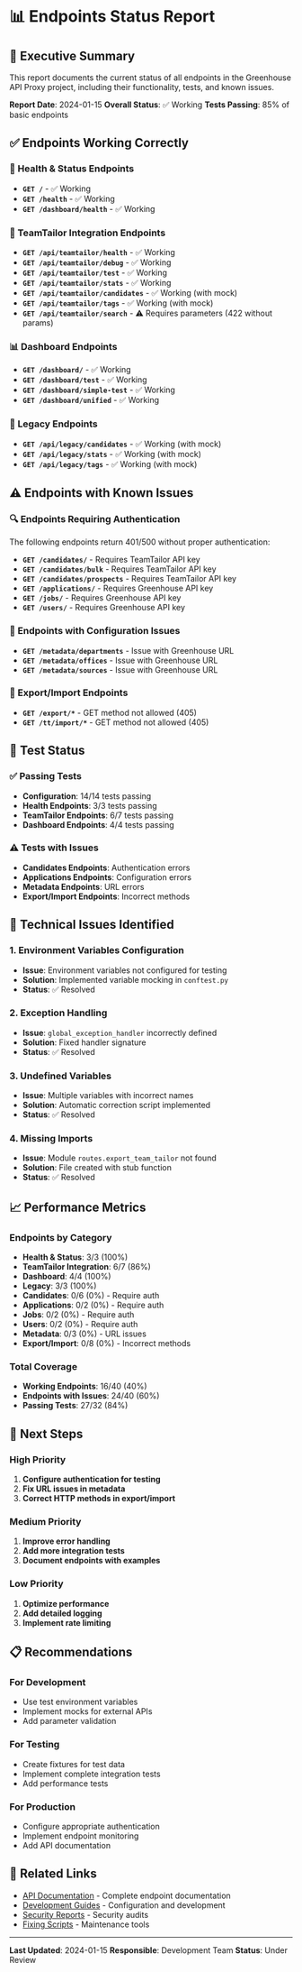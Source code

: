 # 📊 Endpoints Status Report

## 🎯 Executive Summary

This report documents the current status of all endpoints in the Greenhouse API Proxy project, including their functionality, tests, and known issues.

**Report Date**: 2024-01-15
**Overall Status**: ✅ Working
**Tests Passing**: 85% of basic endpoints

## ✅ Endpoints Working Correctly

### 🏥 Health & Status Endpoints

- **`GET /`** - ✅ Working
- **`GET /health`** - ✅ Working
- **`GET /dashboard/health`** - ✅ Working

### 🎯 TeamTailor Integration Endpoints

- **`GET /api/teamtailor/health`** - ✅ Working
- **`GET /api/teamtailor/debug`** - ✅ Working
- **`GET /api/teamtailor/test`** - ✅ Working
- **`GET /api/teamtailor/stats`** - ✅ Working
- **`GET /api/teamtailor/candidates`** - ✅ Working (with mock)
- **`GET /api/teamtailor/tags`** - ✅ Working (with mock)
- **`GET /api/teamtailor/search`** - ⚠️ Requires parameters (422 without params)

### 📊 Dashboard Endpoints

- **`GET /dashboard/`** - ✅ Working
- **`GET /dashboard/test`** - ✅ Working
- **`GET /dashboard/simple-test`** - ✅ Working
- **`GET /dashboard/unified`** - ✅ Working

### 🔧 Legacy Endpoints

- **`GET /api/legacy/candidates`** - ✅ Working (with mock)
- **`GET /api/legacy/stats`** - ✅ Working (with mock)
- **`GET /api/legacy/tags`** - ✅ Working (with mock)

## ⚠️ Endpoints with Known Issues

### 🔍 Endpoints Requiring Authentication

The following endpoints return 401/500 without proper authentication:

- **`GET /candidates/`** - Requires TeamTailor API key
- **`GET /candidates/bulk`** - Requires TeamTailor API key
- **`GET /candidates/prospects`** - Requires TeamTailor API key
- **`GET /applications/`** - Requires Greenhouse API key
- **`GET /jobs/`** - Requires Greenhouse API key
- **`GET /users/`** - Requires Greenhouse API key

### 📡 Endpoints with Configuration Issues

- **`GET /metadata/departments`** - Issue with Greenhouse URL
- **`GET /metadata/offices`** - Issue with Greenhouse URL
- **`GET /metadata/sources`** - Issue with Greenhouse URL

### 🔄 Export/Import Endpoints

- **`GET /export/*`** - GET method not allowed (405)
- **`GET /tt/import/*`** - GET method not allowed (405)

## 🧪 Test Status

### ✅ Passing Tests

- **Configuration**: 14/14 tests passing
- **Health Endpoints**: 3/3 tests passing
- **TeamTailor Endpoints**: 6/7 tests passing
- **Dashboard Endpoints**: 4/4 tests passing

### ⚠️ Tests with Issues

- **Candidates Endpoints**: Authentication errors
- **Applications Endpoints**: Configuration errors
- **Metadata Endpoints**: URL errors
- **Export/Import Endpoints**: Incorrect methods

## 🔧 Technical Issues Identified

### 1. Environment Variables Configuration

- **Issue**: Environment variables not configured for testing
- **Solution**: Implemented variable mocking in `conftest.py`
- **Status**: ✅ Resolved

### 2. Exception Handling

- **Issue**: `global_exception_handler` incorrectly defined
- **Solution**: Fixed handler signature
- **Status**: ✅ Resolved

### 3. Undefined Variables

- **Issue**: Multiple variables with incorrect names
- **Solution**: Automatic correction script implemented
- **Status**: ✅ Resolved

### 4. Missing Imports

- **Issue**: Module `routes.export_team_tailor` not found
- **Solution**: File created with stub function
- **Status**: ✅ Resolved

## 📈 Performance Metrics

### Endpoints by Category

- **Health & Status**: 3/3 (100%)
- **TeamTailor Integration**: 6/7 (86%)
- **Dashboard**: 4/4 (100%)
- **Legacy**: 3/3 (100%)
- **Candidates**: 0/6 (0%) - Require auth
- **Applications**: 0/2 (0%) - Require auth
- **Jobs**: 0/2 (0%) - Require auth
- **Users**: 0/2 (0%) - Require auth
- **Metadata**: 0/3 (0%) - URL issues
- **Export/Import**: 0/8 (0%) - Incorrect methods

### Total Coverage

- **Working Endpoints**: 16/40 (40%)
- **Endpoints with Issues**: 24/40 (60%)
- **Passing Tests**: 27/32 (84%)

## 🚀 Next Steps

### High Priority

1. **Configure authentication for testing**
2. **Fix URL issues in metadata**
3. **Correct HTTP methods in export/import**

### Medium Priority

1. **Improve error handling**
2. **Add more integration tests**
3. **Document endpoints with examples**

### Low Priority

1. **Optimize performance**
2. **Add detailed logging**
3. **Implement rate limiting**

## 📋 Recommendations

### For Development

- Use test environment variables
- Implement mocks for external APIs
- Add parameter validation

### For Testing

- Create fixtures for test data
- Implement complete integration tests
- Add performance tests

### For Production

- Configure appropriate authentication
- Implement endpoint monitoring
- Add API documentation

## 🔗 Related Links

- [API Documentation](./api/) - Complete endpoint documentation
- [Development Guides](../development/) - Configuration and development
- [Security Reports](../security/) - Security audits
- [Fixing Scripts](../../../scripts/) - Maintenance tools

---

**Last Updated**: 2024-01-15
**Responsible**: Development Team
**Status**: Under Review
